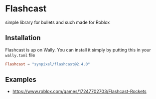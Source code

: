 # Flashcast

simple library for bullets and such made for Roblox

## Installation

Flashcast is up on Wally. You can install it simply by putting this in your `wally.toml` file

```toml
Flashcast = "synpixel/flashcast@2.4.0"
```

## Examples

- https://www.roblox.com/games/17247702703/Flashcast-Rockets
